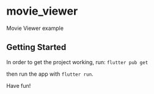 # movie_viewer

Movie Viewer example

## Getting Started

In order to get the project working, run:
`flutter pub get`

then run the app with `flutter run`.

Have fun!